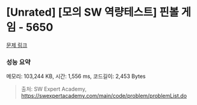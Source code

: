 # [Unrated] [모의 SW 역량테스트] 핀볼 게임 - 5650 

[문제 링크](https://swexpertacademy.com/main/code/problem/problemDetail.do?contestProbId=AWXRF8s6ezEDFAUo) 

### 성능 요약

메모리: 103,244 KB, 시간: 1,556 ms, 코드길이: 2,453 Bytes



> 출처: SW Expert Academy, https://swexpertacademy.com/main/code/problem/problemList.do